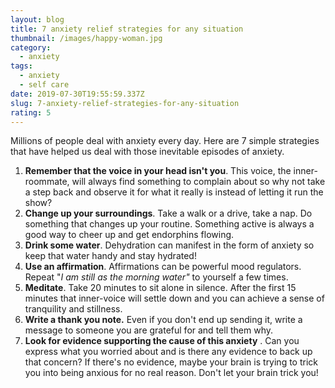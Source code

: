 ```yaml
---
layout: blog
title: 7 anxiety relief strategies for any situation
thumbnail: /images/happy-woman.jpg
category:
  - anxiety
tags:
  - anxiety
  - self care
date: 2019-07-30T19:55:59.337Z
slug: 7-anxiety-relief-strategies-for-any-situation
rating: 5
---
```

Millions of people deal with anxiety every day. Here are 7 simple strategies that have helped us deal with those inevitable episodes of anxiety.

1. **Remember that the voice in your head isn't you**. This voice, the inner-roommate, will always find something to complain about so why not take a step back and observe it for what it really is instead of letting it run the show?
2. **Change up your surroundings**. Take a walk or a drive, take a nap. Do something that changes up your routine. Something active is always a good way to cheer up and get endorphins flowing.
3. **Drink some water**. Dehydration can manifest in the form of anxiety so keep that water handy and stay hydrated!
4. **Use an affirmation**. Affirmations can be powerful mood regulators. Repeat "_I am still as the morning water"_ to yourself a few times.
5. **Meditate**. Take 20 minutes to sit alone in silence. After the first 15 minutes that inner-voice will settle down and you can achieve a sense of tranquility and stillness.
6. **Write a thank you note.** Even if you don't end up sending it, write a message to someone you are grateful for and tell them why.
7. **Look for evidence supporting the cause of this anxiety** . Can you express what you worried about and is there any evidence to back up that concern? If there's no evidence, maybe your brain is trying to trick you into being anxious for no real reason. Don't let your brain trick you!
